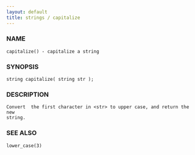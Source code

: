 ```yaml
---
layout: default
title: strings / capitalize
---
```


### NAME

    capitalize() - capitalize a string


### SYNOPSIS

    string capitalize( string str );


### DESCRIPTION

    Convert  the first character in <str> to upper case, and return the new
    string.


### SEE ALSO

    lower_case(3)
